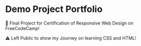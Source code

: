 # Demo Project Portfolio
🧠 Final Project for Certification of Responsive Web Design on FreeCodeCamp!

⚠️ Left Public to show my Journey on learning CSS and HTML!
